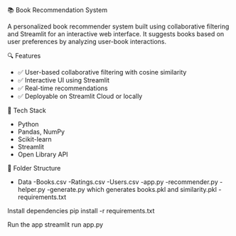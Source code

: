 📚 Book Recommendation System

A personalized book recommender system built using collaborative filtering and Streamlit for an interactive web interface. It suggests books based on user preferences by analyzing user-book interactions.

🔍 Features

- ✅ User-based collaborative filtering with cosine similarity
- ✅ Interactive UI using Streamlit
- ✅ Real-time recommendations
- ✅ Deployable on Streamlit Cloud or locally

🚀 Tech Stack

- Python
- Pandas, NumPy
- Scikit-learn
- Streamlit
- Open Library API

📁 Folder Structure

- Data
  -Books.csv
  -Ratings.csv
  -Users.csv
-app.py
-recommender.py
-helper.py
-generate.py which generates books.pkl and similarity.pkl
-requirements.txt

 Install dependencies
pip install -r requirements.txt

 Run the app
streamlit run app.py
